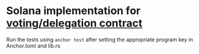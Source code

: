 # Solana implementation for [voting/delegation contract](https://docs.soliditylang.org/en/v0.8.11/solidity-by-example.html)

Run the tests using `anchor test` after setting the appropriate program key in Anchor.toml and lib.rs
